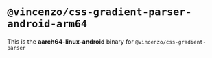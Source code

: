 # `@vincenzo/css-gradient-parser-android-arm64`

This is the **aarch64-linux-android** binary for `@vincenzo/css-gradient-parser`
